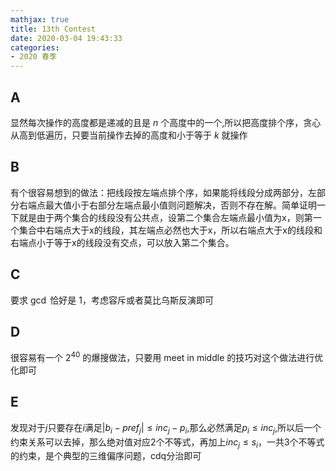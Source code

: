 ```yaml
---
mathjax: true
title: 13th Contest
date: 2020-03-04 19:43:33
categories:
- 2020 春季
---
```


## A

显然每次操作的高度都是递减的且是 $n$ 个高度中的一个,所以把高度排个序，贪心从高到低遍历，只要当前操作去掉的高度和小于等于 $k$ 就操作

## B

有个很容易想到的做法：把线段按左端点排个序，如果能将线段分成两部分，左部分右端点最大值小于右部分左端点最小值则问题解决，否则不存在解。简单证明一下就是由于两个集合的线段没有公共点，设第二个集合左端点最小值为x，则第一个集合中右端点大于x的线段，其左端点必然也大于x，所以右端点大于x的线段和右端点小于等于x的线段没有交点，可以放入第二个集合。

## C

要求 $\gcd$ 恰好是 $1$，考虑容斥或者莫比乌斯反演即可

## D

很容易有一个 $2^{40}$ 的爆搜做法，只要用 meet in middle 的技巧对这个做法进行优化即可

## E

发现对于$j$只要存在$i$满足$|b_i-pref_j|\le inc_j-p_i$,那么必然满足$p_i\le inc_j$,所以后一个约束关系可以去掉，那么绝对值对应2个不等式，再加上$inc_j\le s_i$，一共3个不等式的约束，是个典型的三维偏序问题，cdq分治即可
